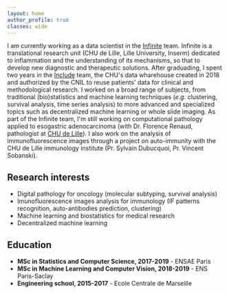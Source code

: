 ```yaml
---
layout: home
author_profile: true
classes: wide
---
```


I am currently working as a data scientist in the [Infinite](http://lille-inflammation-research.org/en/) team. Infinite is a translational research unit (CHU de Lille, Lille University, Inserm) dedicated to inflammation and the understanding of its mechanisms, so that to develop new diagnostic and therapeutic solutions. After graduading, I spent two years in the [Include](https://include-project.chru-lille.fr/home-project/#presentationEN) team, the CHU's data wharehouse created in 2018 and authorized by the CNIL to reuse patients' data for clinical and methodological research. I worked on a broad range of subjects, from traditional (bio)statistics and machine learning techniques (_e.g._ clustering, survival analysis, time series analysis) to more advanced and specialized topics such as decentralized machine learning or whole slide imaging. As part of the Infinite team, I'm still working on computational pathology applied to esogastric adenocarcinoma (with Dr. Florence Renaud, pathologist at [CHU de Lille](https://twitter.com/vsobanski/status/1270043215308169216)). I also work on the analysis of immunofluorescence images through a project on auto-immunity with the CHU de Lille immunology institute (Pr. Sylvain Dubucquoi, Pr. Vincent Sobanski). 

## Research interests

- Digital pathology for oncology (molecular subtyping, survival analysis)
- Imunofluorescence images analysis for immunology (IF patterns recognition, auto-antibodies prediction, clustering)
- Machine learning and biostatistics for medical research
- Decentralized machine learning

## Education

- **MSc in Statistics and Computer Science, 2017-2019** - ENSAE Paris
- **MSc in Machine Learning and Computer Vision, 2018-2019** - ENS Paris-Saclay
- **Engineering school, 2015-2017** - Ecole Centrale de Marseille

